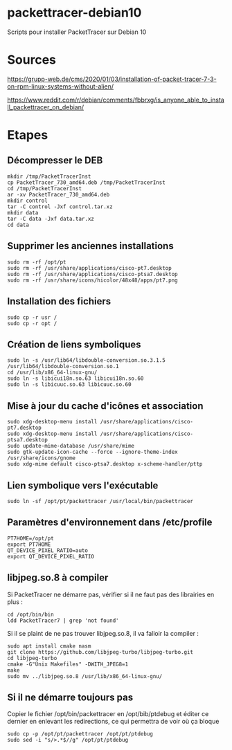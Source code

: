 # packettracer-debian10
Scripts pour installer PacketTracer sur Debian 10

# Sources
https://grupp-web.de/cms/2020/01/03/installation-of-packet-tracer-7-3-on-rpm-linux-systems-without-alien/

https://www.reddit.com/r/debian/comments/fbbrxg/is_anyone_able_to_install_packettracer_on_debian/

# Etapes
## Décompresser le DEB

	mkdir /tmp/PacketTracerInst
	cp PacketTracer_730_amd64.deb /tmp/PacketTracerInst
	cd /tmp/PacketTracerInst
	ar -xv PacketTracer_730_amd64.deb
	mkdir control
	tar -C control -Jxf control.tar.xz
	mkdir data
	tar -C data -Jxf data.tar.xz
	cd data

## Supprimer les anciennes installations

	sudo rm -rf /opt/pt
	sudo rm -rf /usr/share/applications/cisco-pt7.desktop
	sudo rm -rf /usr/share/applications/cisco-ptsa7.desktop
	sudo rm -rf /usr/share/icons/hicolor/48x48/apps/pt7.png

## Installation des fichiers

	sudo cp -r usr /
	sudo cp -r opt /

## Création de liens symboliques

	sudo ln -s /usr/lib64/libdouble-conversion.so.3.1.5 /usr/lib64/libdouble-conversion.so.1
	cd /usr/lib/x86_64-linux-gnu/
	sudo ln -s libicui18n.so.63 libicui18n.so.60
	sudo ln -s libicuuc.so.63 libicuuc.so.60

## Mise à jour du cache d'icônes et association

	sudo xdg-desktop-menu install /usr/share/applications/cisco-pt7.desktop
	sudo xdg-desktop-menu install /usr/share/applications/cisco-ptsa7.desktop
	sudo update-mime-database /usr/share/mime
	sudo gtk-update-icon-cache --force --ignore-theme-index /usr/share/icons/gnome
	sudo xdg-mime default cisco-ptsa7.desktop x-scheme-handler/pttp

## Lien symbolique vers l'exécutable

	sudo ln -sf /opt/pt/packettracer /usr/local/bin/packettracer

## Paramètres d'environnement dans /etc/profile

	PT7HOME=/opt/pt
	export PT7HOME
	QT_DEVICE_PIXEL_RATIO=auto
	export QT_DEVICE_PIXEL_RATIO

## libjpeg.so.8 à compiler

Si PacketTracer ne démarre pas, vérifier si il ne faut pas des librairies en plus :

	cd /opt/bin/bin
	ldd PacketTracer7 | grep 'not found'

Si il se plaint de ne pas trouver libjpeg.so.8, il va falloir la compiler :

	sudo apt install cmake nasm
	git clone https://github.com/libjpeg-turbo/libjpeg-turbo.git
	cd libjpeg-turbo
	cmake -G"Unix Makefiles" -DWITH_JPEG8=1
	make
	sudo mv ../libjpeg.so.8 /usr/lib/x86_64-linux-gnu/

## Si il ne démarre toujours pas

Copier le fichier /opt/bin/packettracer en /opt/bib/ptdebug et éditer ce dernier en enlevant les redirections, ce qui permettra de voir
où ça bloque

	sudo cp -p /opt/pt/packettracer /opt/pt/ptdebug
	sudo sed -i "s/>.*$//g" /opt/pt/ptdebug
